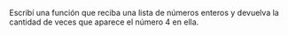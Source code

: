 Escribí una función que reciba una lista de números enteros y devuelva la cantidad de veces que aparece el número 4 en ella.
